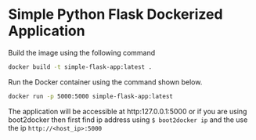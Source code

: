 # Simple Python Flask Dockerized Application

Build the image using the following command

```bash
docker build -t simple-flask-app:latest .
```

Run the Docker container using the command shown below.

```bash
docker run -p 5000:5000 simple-flask-app:latest
```

The application will be accessible at http:127.0.0.1:5000 or if you are using boot2docker then first find ip address using `$ boot2docker ip` and the use the ip `http://<host_ip>:5000`
